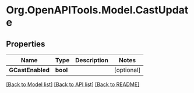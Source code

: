 # Org.OpenAPITools.Model.CastUpdate

## Properties

Name | Type | Description | Notes
------------ | ------------- | ------------- | -------------
**GCastEnabled** | **bool** |  | [optional] 

[[Back to Model list]](../../README.md#documentation-for-models) [[Back to API list]](../../README.md#documentation-for-api-endpoints) [[Back to README]](../../README.md)

